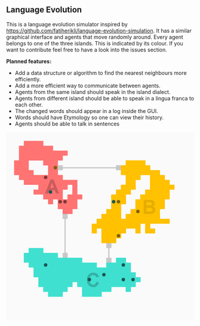 ## Language Evolution
This is a language evolution simulator inspired by https://github.com/fatiherikli/language-evolution-simulation. It has a similar graphical interface and agents that move randomly around. Every agent belongs to one of the three islands. This is indicated by its colour.
If you want to contribute feel free to have a look into the issues section.

**Planned features:**

* Add a data structure or algorithm to find the nearest neighbours more efficiently.
* Add a more efficient way to communicate between agents.
* Agents from the same island should speak in the island dialect.
* Agents from different island should be able to speak in a lingua franca to each other.
* The changed words should appear in a log inside the GUI.
* Words should have Etymology so one can view their history.
* Agents should be able to talk in sentences

![Demo Picture](https://github.com/whzup/language-simulation/blob/master/demo.PNG)
